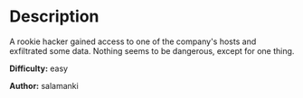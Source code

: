 # Description
A rookie hacker gained access to one of the company's hosts and exfiltrated some data. Nothing seems to be dangerous, except for one thing.

**Difficulty:** easy



**Author:** salamanki
